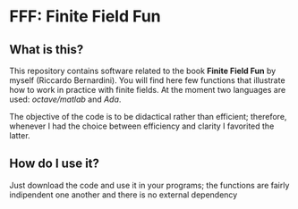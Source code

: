 # FFF: Finite Field Fun

## What is this?

This repository contains software related to the book **Finite Field Fun** by myself (Riccardo Bernardini).  You will find here few functions that illustrate how to work in practice with finite fields.  At the moment two languages are used: *octave/matlab* and *Ada*.

The objective of the code is to be didactical rather than efficient; therefore, whenever I had the choice between efficiency and clarity I favorited the latter.

## How do I use it?

Just download the code and use it in your programs; the functions are fairly indipendent one another and there is no external dependency
